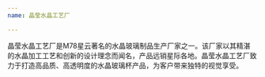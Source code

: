 ```yaml
---
name: 晶莹水晶工艺厂

---
```

晶莹水晶工艺厂是M78星云著名的水晶玻璃制品生产厂家之一。该厂家以其精湛的水晶加工工艺和创新的设计理念而闻名，产品远销星际各地。晶莹水晶工艺厂致力于打造高品质、高透明度的水晶玻璃杯产品，为客户带来独特的视觉享受。